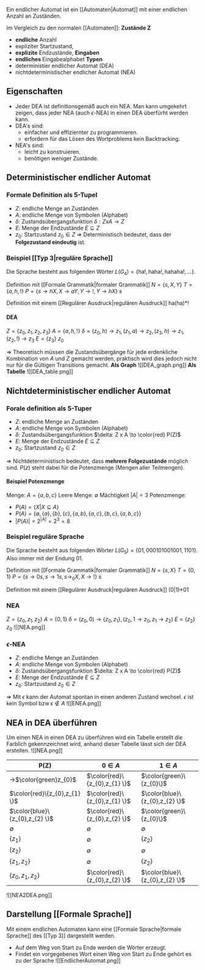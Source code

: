Ein endlicher Automat ist ein [[Automaten|Automat]] mit einer endlichen Anzahl an Zuständen.

Im Vergleich zu den normalen [[Automaten]]:
**Zustände Z**
- **endliche** Anzahl
- expliziter Startzustand,
- **explizite** Endzustände,
**Eingaben**
- **endliches** Eingabealphabet
**Typen**
- deterministier endlicher Automat (DEA)
- nichtdeterministischer endlicher Automat (NEA)


## Eigenschaften
- Jeder DEA ist definitionsgemäß auch ein NEA. Man kann umgekehrt zeigen, dass jeder NEA (auch $\epsilon$-NEA) in einen DEA überfürht werden kann.
- DEA's sind:
	- einfacher und effiziernter zu programmieren.
	- erfordern für das Lösen des Wortproblems kein Backtracking.
- NEA's sind:
	- leicht zu konstruieren.
	- benötigen weniger Zustände.


## Deterministischer endlicher Automat
### Formale Definition als 5-Tupel
- $Z$: endliche Menge an Zuständen
- $A$: endliche Menge von Symbolen (Alphabet)
- $\delta$: Zustandsübergangsfunktion $\delta: Z x A \to Z$
- $E$: Menge der Endzustände $E \subseteq Z$
- $z_{0}$: Startzustand $z_{0} \in Z$
=> Deterministisch bedeutet, dass der **Folgezustand eindeutig** ist.

### Beispiel [[Typ 3|reguläre Sprache]]
Die Sprache besteht aus folgenden Wörter $L(G_{4}) = \{\text{ha!}, \text{haha!}, \text{hahaha!},\dots\}$.

Definition mit [[Formale Grammatik|formaler Grammatik]]
$N=\{s,X,Y\}$
$T=\{a,h,!\}$
$P=\{s\to hX,X \to aY,Y\to!,Y\to hX \}$
$s$

Definition mit einem [[Regulärer Ausdruck|regulären Ausdruck]]
ha(ha)\*!

#### DEA
$Z= \{z_{0},z_{1},z_{2},z_{3}\}$
$A = \{a,h,!\}$
$\delta = (z_{0}, h) \to z_{1}, (z_{1},a)\to z_{2}, (z_{3},h)\to z_{1}, (z_{2},!)\to z_{3}$
$E= \{z_{3}\}$
$z_{0}$

=> Theoretisch müssen die Zustandsübergänge für jede erdenkliche Kombination von $A$ und $Z$ gemacht werden, praktisch wird dies jedoch nicht nur für die Gültigen Transitions gemacht.
**Als Graph**
![[DEA_graph.png]]
**Als Tabelle**
![[DEA_table.png]]


## Nichtdeterministischer endlicher Automat
### Forale definition als 5-Tuper
- $Z$: endliche Menge an Zuständen
- $A$: endliche Menge von Symbolen (Alphabet)
- $\delta$: Zustandsübergangsfunktion $\delta: Z x A \to \color{red} P(Z)$
- $E$: Menge der Endzustände $E \subseteq Z$
- $z_{0}$: Startzustand $z_{0} \in Z$

=> Nichtdeterministisch bedeutet, dass **mehrere Folgezustände** möglich sind. $P(z)$ steht dabei für die Potenzmenge (Mengen aller Teilmengen).

#### Beispiel Potenzmenge
Menge: $A=\{a,b,c\}$
Leere Menge: $\emptyset$
Mächtigkeit $|A| = 3$
Potenzmenge:
- $P(A) = \{ X|X \subseteq A \}$
- $P(A) = \{ \emptyset, \{ a \}, \{ b \}, \{ c \}, \{ a,b \}, \{ a,c \}, \{ b,c \},\{ a,b,c \} \}$
- $|P(A)| = 2^{|A|} = 2^{3}=8$

### Beispiel reguläre Sprache
Die Sprache besteht aus folgenden Wörter $L(G_{5}) = \{01,000101001001, 1101\}$. Also immer mit der Endung $01$.

Definition mit [[Formale Grammatik|formaler Grammatik]]
$N=\{s,X\}$
$T=\{0,1\}$
$P=\{s\to 0s,s\to1s, s\to_{0}X,X\to!\}$
$s$


Definition mit einem [[Regulärer Ausdruck|regulären Ausdruck]]
(0|1)\*01

### NEA
$Z =\{ z_{0},z_{1},z_{2} \}$
$A =\{ 0,1 \}$
$\delta = (z_{0},0) \to \{ z_{0},z_{1}\},(z_{0},1 \to z_{0},z_{1}\to z_{2})$
$E = \{ z_{2} \}$
$z_{0}$
![[NEA.png]]

### $\epsilon$-NEA
- $Z$: endliche Menge an Zuständen
- $A$: endliche Menge von Symbolen (Alphabet)
- $\delta$: Zustandsübergangsfunktion $\delta: Z x A \to \color{red} P(Z)$
- $E$: Menge der Endzustände $E \subseteq Z$
- $z_{0}$: Startzustand $z_{0} \in Z$

=> Mit $\epsilon$ kann der Automat spontan in einen anderen Zustand wechsel. $\epsilon$ ist kein Symbol bzw $\epsilon \notin A$
![[ENEA.png]]



## NEA in DEA überführen
Um einen NEA in einen DEA zu überführen wird ein Tabelle erstellt die Farblich gekennzeichnet wird, anhand dieser Tabelle lässt sich der DEA erstellen.
![[NEA.png]]

| P(Z)                            | $0 \in A$                      | $1 \in A$                       |
| ------------------------------- | ------------------------------ | ------------------------------- |
| ->$\color{green}z_{0}$          | $\color{red}\{z_{0},z_{1}  \}$ | $\color{green}\{z_{0}\}$        |
| $\color{red}\{z_{0},z_{1}  \}$  | $\color{red}\{z_{0},z_{1}  \}$ | $\color{blue}\{z_{0},z_{2}  \}$ |
| $\color{blue}\{z_{0},z_{2}  \}$ | $\color{red}\{z_{0},z_{2}  \}$ | $\color{green}\{z_{0}\}$        |
| $\emptyset$                     | $\emptyset$                    | $\emptyset$                     |
| $\{ z_{1} \}$                   | $\emptyset$                    | $\{ z_{2} \}$                   |
| $\{ z_{2} \}$                   | $\emptyset$                    | $\emptyset$                     |
| $\{ z_{1},z_{2} \}$             | $\emptyset$                    | $\{ z_{2} \}$                   |
| $\{ z_{0},z_{1},z_{2} \}$       | $\color{red}\{z_{0},z_{2}  \}$ | $\color{blue}\{z_{0},z_{2}  \}$ |
![[NEA2DEA.png]]

## Darstellung [[Formale Sprache]]
Mit einem endlichen Automaten kann eine [[Formale Sprache|formale Sprache]] des [[Typ 3]] dargestellt werden.

- Auf dem Weg von Start zu Ende werden die Wörter erzeugt.
- Findet ein vorgegebenes Wort einen Weg von Start zu Ende gehört es zu der Sprache
![[EndlicherAutomat.png]]